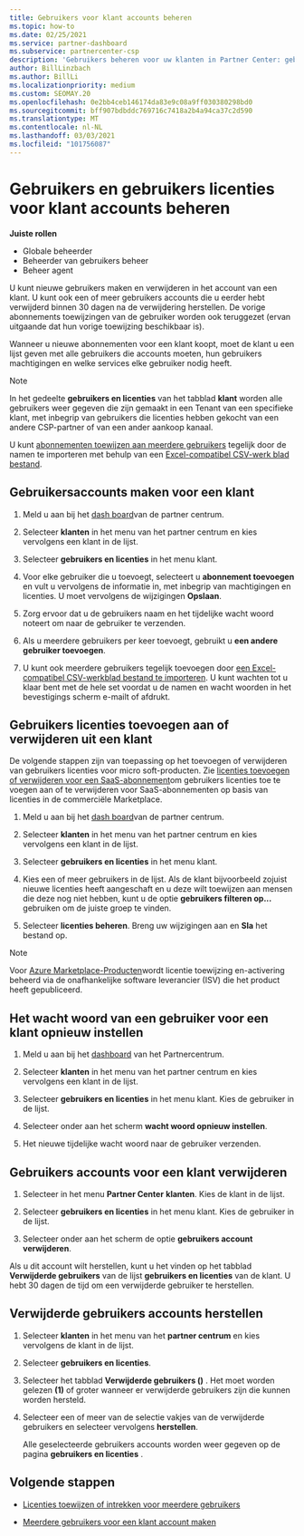 ```yaml
---
title: Gebruikers voor klant accounts beheren
ms.topic: how-to
ms.date: 02/25/2021
ms.service: partner-dashboard
ms.subservice: partnercenter-csp
description: 'Gebruikers beheren voor uw klanten in Partner Center: gebruikers accounts maken, gebruikers licenties toevoegen of verwijderen, wacht woorden opnieuw instellen en gebruikers accounts verwijderen of herstellen.'
author: BillLinzbach
ms.author: BillLi
ms.localizationpriority: medium
ms.custom: SEOMAY.20
ms.openlocfilehash: 0e2bb4ceb146174da83e9c08a9ff030380298bd0
ms.sourcegitcommit: bff907bdbddc769716c7418a2b4a94ca37c2d590
ms.translationtype: MT
ms.contentlocale: nl-NL
ms.lasthandoff: 03/03/2021
ms.locfileid: "101756087"
---
```

# <a name="manage-users-and-user-licenses-for-customer-accounts"></a>Gebruikers en gebruikers licenties voor klant accounts beheren 

**Juiste rollen**

- Globale beheerder
- Beheerder van gebruikers beheer
- Beheer agent


U kunt nieuwe gebruikers maken en verwijderen in het account van een klant. U kunt ook een of meer gebruikers accounts die u eerder hebt verwijderd binnen 30 dagen na de verwijdering herstellen. De vorige abonnements toewijzingen van de gebruiker worden ook teruggezet (ervan uitgaande dat hun vorige toewijzing beschikbaar is).

Wanneer u nieuwe abonnementen voor een klant koopt, moet de klant u een lijst geven met alle gebruikers die accounts moeten, hun gebruikers machtigingen en welke services elke gebruiker nodig heeft.  

>[!NOTE]
>In het gedeelte **gebruikers en licenties** van het tabblad **klant** worden alle gebruikers weer gegeven die zijn gemaakt in een Tenant van een specifieke klant, met inbegrip van gebruikers die licenties hebben gekocht van een andere CSP-partner of van een ander aankoop kanaal.

U kunt [abonnementen toewijzen aan meerdere gebruikers](bulk-license-provisioning-for-multiple-users.md) tegelijk door de namen te importeren met behulp van een [Excel-compatibel CSV-werk blad bestand](adding-multiple-users-to-a-customer-account.md).

<a href="" id="createuseraccounts"></a>

## <a name="create-user-accounts-for-a-customer"></a>Gebruikersaccounts maken voor een klant

1. Meld u aan bij het [dash board](https://partner.microsoft.com/dashboard)van de partner centrum.

2. Selecteer **klanten** in het menu van het partner centrum en kies vervolgens een klant in de lijst.

3. Selecteer **gebruikers en licenties** in het menu klant.

4. Voor elke gebruiker die u toevoegt, selecteert u **abonnement toevoegen** en vult u vervolgens de informatie in, met inbegrip van machtigingen en licenties. U moet vervolgens de wijzigingen **Opslaan**.

5. Zorg ervoor dat u de gebruikers naam en het tijdelijke wacht woord noteert om naar de gebruiker te verzenden.

6. Als u meerdere gebruikers per keer toevoegt, gebruikt u **een andere gebruiker toevoegen**.

7. U kunt ook meerdere gebruikers tegelijk toevoegen door [een Excel-compatibel CSV-werkblad bestand te importeren](adding-multiple-users-to-a-customer-account.md). U kunt wachten tot u klaar bent met de hele set voordat u de namen en wacht woorden in het bevestigings scherm e-mailt of afdrukt.

<a href="" id="userlicensing"></a>

## <a name="add-or-remove-user-licenses-for-a-customer"></a>Gebruikers licenties toevoegen aan of verwijderen uit een klant

De volgende stappen zijn van toepassing op het toevoegen of verwijderen van gebruikers licenties voor micro soft-producten. Zie [licenties toevoegen of verwijderen voor een SaaS-abonnement](csp-commercial-marketplace-manage.md#add-or-remove-licenses-for-a-saas-subscription)om gebruikers licenties toe te voegen aan of te verwijderen voor SaaS-abonnementen op basis van licenties in de commerciële Marketplace.

1. Meld u aan bij het [dash board](https://partner.microsoft.com/dashboard)van de partner centrum.

2. Selecteer **klanten** in het menu van het partner centrum en kies vervolgens een klant in de lijst.

3. Selecteer **gebruikers en licenties** in het menu klant.

4. Kies een of meer gebruikers in de lijst. Als de klant bijvoorbeeld zojuist nieuwe licenties heeft aangeschaft en u deze wilt toewijzen aan mensen die deze nog niet hebben, kunt u de optie **gebruikers filteren op...** gebruiken om de juiste groep te vinden.

5. Selecteer **licenties beheren**. Breng uw wijzigingen aan en **Sla** het bestand op.

> [!NOTE]
> Voor [Azure Marketplace-Producten](csp-commercial-marketplace-manage.md#assign-licenses-and-activate-a-subscription-on-behalf-of-a-customer)wordt licentie toewijzing en-activering beheerd via de onafhankelijke software leverancier (ISV) die het product heeft gepubliceerd.

<a href="" id="resetpassword"></a>

## <a name="reset-a-users-password-for-a-customer"></a>Het wacht woord van een gebruiker voor een klant opnieuw instellen

1. Meld u aan bij het [dashboard](https://partner.microsoft.com/dashboard) van het Partnercentrum.

2. Selecteer **klanten** in het menu van het partner centrum en kies vervolgens een klant in de lijst.

3. Selecteer **gebruikers en licenties** in het menu klant. Kies de gebruiker in de lijst.

4. Selecteer onder aan het scherm **wacht woord opnieuw instellen**. 

5. Het nieuwe tijdelijke wacht woord naar de gebruiker verzenden.

<a href="" id="deleteuseraccounts"></a>

## <a name="delete-user-accounts-for-a-customer"></a>Gebruikers accounts voor een klant verwijderen

1. Selecteer in het menu **Partner Center** **klanten**. Kies de klant in de lijst.

2. Selecteer **gebruikers en licenties** in het menu klant. Kies de gebruiker in de lijst.

3. Selecteer onder aan het scherm de optie **gebruikers account verwijderen**.

Als u dit account wilt herstellen, kunt u het vinden op het tabblad **Verwijderde gebruikers** van de lijst **gebruikers en licenties** van de klant. U hebt 30 dagen de tijd om een verwijderde gebruiker te herstellen.

<a href="" id="restoreuseraccounts"></a>

## <a name="restore-deleted-user-accounts"></a>Verwijderde gebruikers accounts herstellen

1. Selecteer **klanten** in het menu van het **partner centrum** en kies vervolgens de klant in de lijst.

2. Selecteer **gebruikers en licenties**.

3. Selecteer het tabblad **Verwijderde gebruikers ()** . Het moet worden gelezen **(1)** of groter wanneer er verwijderde gebruikers zijn die kunnen worden hersteld.

4. Selecteer een of meer van de selectie vakjes van de verwijderde gebruikers en selecteer vervolgens **herstellen**.

    Alle geselecteerde gebruikers accounts worden weer gegeven op de pagina **gebruikers en licenties** .

## <a name="next-steps"></a>Volgende stappen

- [Licenties toewijzen of intrekken voor meerdere gebruikers](bulk-license-provisioning-for-multiple-users.md)

- [Meerdere gebruikers voor een klant account maken](adding-multiple-users-to-a-customer-account.md)